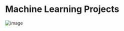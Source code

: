 # Machine Learning Projects
![image](https://github.com/user-attachments/assets/52cf4c63-63ea-4630-bf2e-14bb30dc0122)
